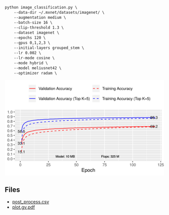 ```
python image_classification.py \
    --data-dir ~/.mxnet/datasets/imagenet/ \
    --augmentation medium \
    --batch-size 16 \
    --clip-threshold 1.3 \
    --dataset imagenet \
    --epochs 120 \
    --gpus 0,1,2,3 \
    --initial-layers grouped_stem \
    --lr 0.002 \
    --lr-mode cosine \
    --mode hybrid \
    --model meliusnet42 \
    --optimizer radam \
```
![acc.png](acc.png)

## Files

- [post_process.csv](post_process.csv)
- [plot.gv.pdf](plot.gv.pdf)

